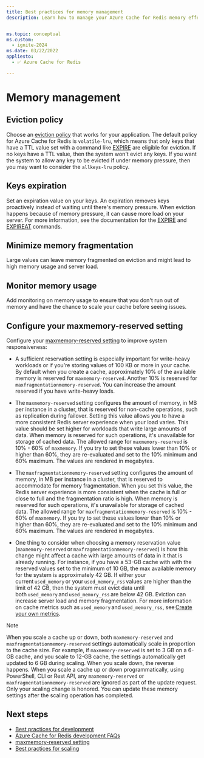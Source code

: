 ```yaml
---
title: Best practices for memory management
description: Learn how to manage your Azure Cache for Redis memory effectively.


ms.topic: conceptual
ms.custom:
  - ignite-2024
ms.date: 03/22/2022
appliesto:
  - ✅ Azure Cache for Redis

---
```


# Memory management

## Eviction policy

Choose an [eviction policy](https://redis.io/topics/lru-cache) that works for your application. The default policy for Azure Cache for Redis is `volatile-lru`, which means that only keys that have a TTL value set with a command like [EXPIRE](https://redis.io/commands/expire) are eligible for eviction.  If no keys have a TTL value, then the system won't evict any keys.  If you want the system to allow any key to be evicted if under memory pressure, then you may want to consider the `allkeys-lru` policy.

## Keys expiration

Set an expiration value on your keys. An expiration removes keys proactively instead of waiting until there's memory pressure.  When eviction happens because of memory pressure, it can cause more load on your server. For more information, see the documentation for the [EXPIRE](https://redis.io/commands/expire) and [EXPIREAT](https://redis.io/commands/expireat) commands.

## Minimize memory fragmentation

Large values can leave memory fragmented on eviction and might lead to high memory usage and server load.

## Monitor memory usage

Add monitoring on memory usage to ensure that you don't run out of memory and have the chance to scale your cache before seeing issues.

## Configure your maxmemory-reserved setting

Configure your [maxmemory-reserved setting](cache-configure.md#memory-policies) to improve system responsiveness:

- A sufficient reservation setting is especially important for write-heavy workloads or if you're storing values of 100 KB or more in your cache. By default when you create a cache, approximately 10% of the available memory is reserved for `maxmemory-reserved`. Another 10% is reserved for `maxfragmentationmemory-reserved`. You can increase the amount reserved if you have write-heavy loads.

- The `maxmemory-reserved` setting configures the amount of memory, in MB per instance in a cluster, that is reserved for non-cache operations, such as replication during failover. Setting this value allows you to have a more consistent Redis server experience when your load varies. This value should be set higher for workloads that write large amounts of data. When memory is reserved for such operations, it's unavailable for storage of cached data. The allowed range for `maxmemory-reserved` is 10% - 60% of `maxmemory`. If you try to set these values lower than 10% or higher than 60%, they are re-evaluated and set to the 10% minimum and 60% maximum. The values are rendered in megabytes.

- The `maxfragmentationmemory-reserved` setting configures the amount of memory, in MB per instance in a cluster, that is reserved to accommodate for memory fragmentation. When you set this value, the Redis server experience is more consistent when the cache is full or close to full and the fragmentation ratio is high. When memory is reserved for such operations, it's unavailable for storage of cached data. The allowed range for `maxfragmentationmemory-reserved` is 10% - 60% of `maxmemory`. If you try to set these values lower than 10% or higher than 60%, they are re-evaluated and set to the 10% minimum and 60% maximum. The values are rendered in megabytes.

- One thing to consider when choosing a memory reservation value (`maxmemory-reserved` or `maxfragmentationmemory-reserved`) is how this change might affect a cache with large amounts of data in it that is already running. For instance, if you have a 53-GB cache with with the reserved values set to the minimum of 10 GB, the max available memory for the system is approximately 42 GB. If either your current `used_memory` or your `used_memory_rss` values are higher than the limit of 42 GB, then the system must evict data until both `used_memory` and `used_memory_rss` are below 42 GB. Eviction can increase server load and memory fragmentation. For more information on cache metrics such as `used_memory` and `used_memory_rss`, see [Create your own metrics](../redis/monitor-cache.md#create-your-own-metrics).

> [!NOTE]
> When you scale a cache up or down, both `maxmemory-reserved` and `maxfragmentationmemory-reserved` settings automatically scale in proportion to the cache size. For example, if `maxmemory-reserved` is set to 3 GB on a 6-GB cache, and you scale to 12-GB cache, the settings automatically get updated to 6 GB during scaling. When you scale down, the reverse happens.
> When you scale a cache up or down programmatically, using PowerShell, CLI or Rest API, any `maxmemory-reserved` or `maxfragmentationmemory-reserved` are ignored as part of the update request. Only your scaling change is honored. You can update these memory settings after the scaling operation has completed.

## Next steps

- [Best practices for development](cache-best-practices-development.md)
- [Azure Cache for Redis development FAQs](cache-development-faq.yml)
- [maxmemory-reserved setting](cache-configure.md#memory-policies)
- [Best practices for scaling](cache-best-practices-scale.md)

